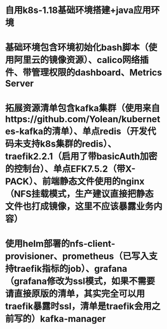 # 自用k8s-1.18基础环境搭建+java应用环境
# 基础环境包含环境初始化bash脚本（使用阿里云的镜像资源）、calico网络插件、带管理权限的dashboard、Metrics Server
# 拓展资源清单包含kafka集群（使用来自https://github.com/Yolean/kubernetes-kafka的清单）、单点redis（开发代码未支持k8s集群的redis）、traefik2.2.1（启用了带basicAuth加密的控制台）、单点EFK7.5.2（带X-PACK）、前端静态文件使用的nginx（NFS挂载模式，生产建议直接把静态文件也打成镜像，这里不应该暴露业务内容）
# 使用helm部署的nfs-client-provisioner、prometheus（已写入支持traefik指标的job）、grafana（grafana修改为ssl模式，如果不需要请直接原版的清单，其实完全可以用traefik暴露时ssl，清单是traefik会用之前写的）kafka-manager
